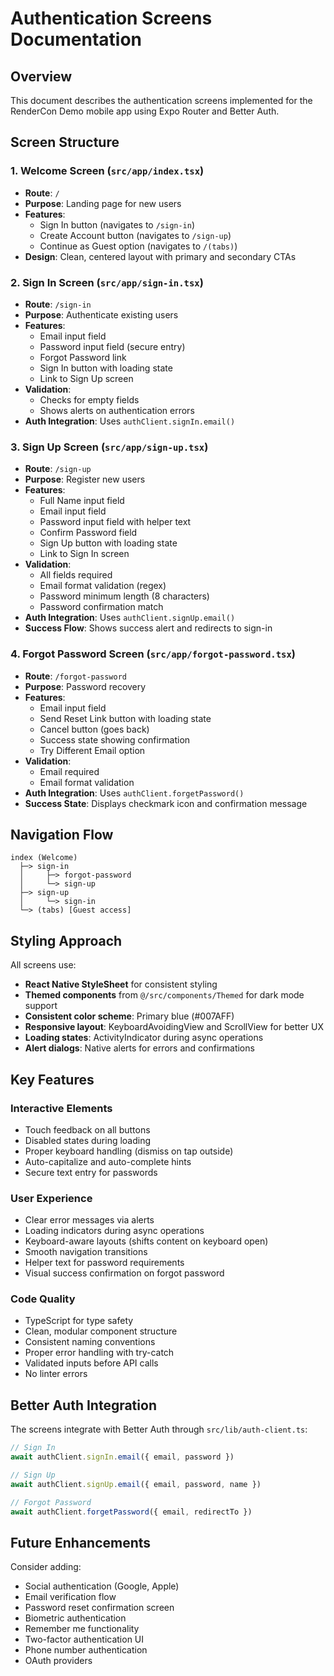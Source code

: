 # Authentication Screens Documentation

## Overview

This document describes the authentication screens implemented for the RenderCon Demo mobile app using Expo Router and Better Auth.

## Screen Structure

### 1. Welcome Screen (`src/app/index.tsx`)
- **Route**: `/`
- **Purpose**: Landing page for new users
- **Features**:
  - Sign In button (navigates to `/sign-in`)
  - Create Account button (navigates to `/sign-up`)
  - Continue as Guest option (navigates to `/(tabs)`)
- **Design**: Clean, centered layout with primary and secondary CTAs

### 2. Sign In Screen (`src/app/sign-in.tsx`)
- **Route**: `/sign-in`
- **Purpose**: Authenticate existing users
- **Features**:
  - Email input field
  - Password input field (secure entry)
  - Forgot Password link
  - Sign In button with loading state
  - Link to Sign Up screen
- **Validation**:
  - Checks for empty fields
  - Shows alerts on authentication errors
- **Auth Integration**: Uses `authClient.signIn.email()`

### 3. Sign Up Screen (`src/app/sign-up.tsx`)
- **Route**: `/sign-up`
- **Purpose**: Register new users
- **Features**:
  - Full Name input field
  - Email input field
  - Password input field with helper text
  - Confirm Password field
  - Sign Up button with loading state
  - Link to Sign In screen
- **Validation**:
  - All fields required
  - Email format validation (regex)
  - Password minimum length (8 characters)
  - Password confirmation match
- **Auth Integration**: Uses `authClient.signUp.email()`
- **Success Flow**: Shows success alert and redirects to sign-in

### 4. Forgot Password Screen (`src/app/forgot-password.tsx`)
- **Route**: `/forgot-password`
- **Purpose**: Password recovery
- **Features**:
  - Email input field
  - Send Reset Link button with loading state
  - Cancel button (goes back)
  - Success state showing confirmation
  - Try Different Email option
- **Validation**:
  - Email required
  - Email format validation
- **Auth Integration**: Uses `authClient.forgetPassword()`
- **Success State**: Displays checkmark icon and confirmation message

## Navigation Flow

```
index (Welcome)
  ├─> sign-in
  │     ├─> forgot-password
  │     └─> sign-up
  ├─> sign-up
  │     └─> sign-in
  └─> (tabs) [Guest access]
```

## Styling Approach

All screens use:
- **React Native StyleSheet** for consistent styling
- **Themed components** from `@/src/components/Themed` for dark mode support
- **Consistent color scheme**: Primary blue (#007AFF)
- **Responsive layout**: KeyboardAvoidingView and ScrollView for better UX
- **Loading states**: ActivityIndicator during async operations
- **Alert dialogs**: Native alerts for errors and confirmations

## Key Features

### Interactive Elements
- Touch feedback on all buttons
- Disabled states during loading
- Proper keyboard handling (dismiss on tap outside)
- Auto-capitalize and auto-complete hints
- Secure text entry for passwords

### User Experience
- Clear error messages via alerts
- Loading indicators during async operations
- Keyboard-aware layouts (shifts content on keyboard open)
- Smooth navigation transitions
- Helper text for password requirements
- Visual success confirmation on forgot password

### Code Quality
- TypeScript for type safety
- Clean, modular component structure
- Consistent naming conventions
- Proper error handling with try-catch
- Validated inputs before API calls
- No linter errors

## Better Auth Integration

The screens integrate with Better Auth through `src/lib/auth-client.ts`:

```typescript
// Sign In
await authClient.signIn.email({ email, password })

// Sign Up
await authClient.signUp.email({ email, password, name })

// Forgot Password
await authClient.forgetPassword({ email, redirectTo })
```

## Future Enhancements

Consider adding:
- Social authentication (Google, Apple)
- Email verification flow
- Password reset confirmation screen
- Biometric authentication
- Remember me functionality
- Two-factor authentication UI
- Phone number authentication
- OAuth providers

